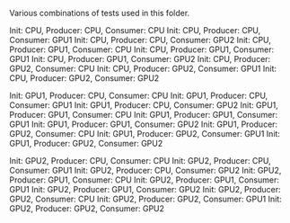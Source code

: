 Various combinations of tests used in this folder.

Init: CPU, Producer: CPU, Consumer: CPU
Init: CPU, Producer: CPU, Consumer: GPU1
Init: CPU, Producer: CPU, Consumer: GPU2
Init: CPU, Producer: GPU1, Consumer: CPU
Init: CPU, Producer: GPU1, Consumer: GPU1
Init: CPU, Producer: GPU1, Consumer: GPU2
Init: CPU, Producer: GPU2, Consumer: CPU
Init: CPU, Producer: GPU2, Consumer: GPU1
Init: CPU, Producer: GPU2, Consumer: GPU2

Init: GPU1, Producer: CPU, Consumer: CPU
Init: GPU1, Producer: CPU, Consumer: GPU1
Init: GPU1, Producer: CPU, Consumer: GPU2
Init: GPU1, Producer: GPU1, Consumer: CPU
Init: GPU1, Producer: GPU1, Consumer: GPU1
Init: GPU1, Producer: GPU1, Consumer: GPU2
Init: GPU1, Producer: GPU2, Consumer: CPU
Init: GPU1, Producer: GPU2, Consumer: GPU1
Init: GPU1, Producer: GPU2, Consumer: GPU2


Init: GPU2, Producer: CPU, Consumer: CPU
Init: GPU2, Producer: CPU, Consumer: GPU1
Init: GPU2, Producer: CPU, Consumer: GPU2
Init: GPU2, Producer: GPU1, Consumer: CPU
Init: GPU2, Producer: GPU1, Consumer: GPU1
Init: GPU2, Producer: GPU1, Consumer: GPU2
Init: GPU2, Producer: GPU2, Consumer: CPU
Init: GPU2, Producer: GPU2, Consumer: GPU1
Init: GPU2, Producer: GPU2, Consumer: GPU2
